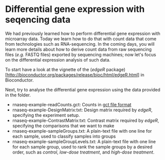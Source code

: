 Differential gene expression with seqencing data
===

We had previously learned how to perform differential gene expression with microarray data. Today we learn how to do that with count data that come from technologies such as RNA-sequencing. In the coming days, you will learn more details about how to derive count data from raw sequencing files (_e.g._ FASTQ files) exported by sequencing machines; now let's focus on the differential expression analysis of such data.

To start have a look at the vignette of the (_edgeR_ package)[http://bioconductor.org/packages/release/bioc/html/edgeR.html] in Bioconductor.

Next, try to analyse the differential gene expression using the data provided in the folder.

* rnaseq-example-readCounts.gct: Counts in [gct file format](http://software.broadinstitute.org/cancer/software/gsea/wiki/index.php/Data_formats#GCT:_Gene_Cluster_Text_file_format_.28.2A.gct.29)
* rnaseq-example-DesignMatrix:txt: Design matrix required by _edgeR_, specifying the experiment setup.
* rnaseq-example-ContrastMatrix:txt: Contrast matrix required by _edgeR_, specifying the comparisons that we want to make
* rnaseq-example-sampleGroups.txt: A plain-text file with one line for each sample, used to classify samples into groups
* rnaseq-example-sampleGroupLevels.txt: A plain-text file with one line for each sample group, used to rank the sample groups by a desired order, such as _control_, _low-dose treatment_, and _high-dose treatment_.

